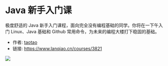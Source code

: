 # Java 新手入门课

极度舒适的 Java 新手入门课程，面向完全没有编程基础的同学。你将在一下午入门 Linux、Java 基础和 Github 常用命令，为未来的编程大楼打下稳固的基础。

- 作者: [taotao](https://www.lanqiao.cn/users/1700764/)
- 链接: https://www.lanqiao.cn/courses/3821

![](https://dn-simplecloud.shiyanlou.com/courses/uid214893-20210422-1619056237904)